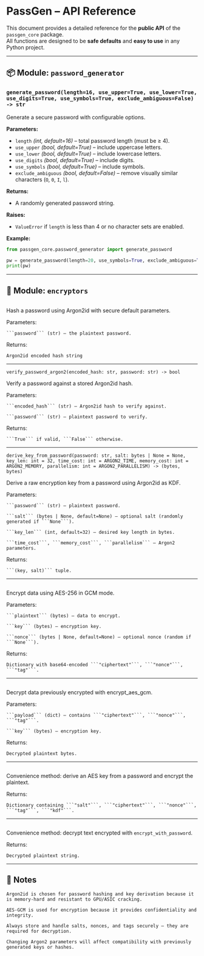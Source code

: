# PassGen – API Reference

This document provides a detailed reference for the **public API** of the `passgen_core` package.  
All functions are designed to be **safe defaults** and **easy to use** in any Python project.

---

## 📦 Module: `password_generator`

### `generate_password(length=16, use_upper=True, use_lower=True, use_digits=True, use_symbols=True, exclude_ambiguous=False) -> str`

Generate a secure password with configurable options.

**Parameters:**
- `length` *(int, default=16)* – total password length (must be ≥ 4).
- `use_upper` *(bool, default=True)* – include uppercase letters.
- `use_lower` *(bool, default=True)* – include lowercase letters.
- `use_digits` *(bool, default=True)* – include digits.
- `use_symbols` *(bool, default=True)* – include symbols.
- `exclude_ambiguous` *(bool, default=False)* – remove visually similar characters (`O`, `0`, `I`, `l`).

**Returns:**
- A randomly generated password string.

**Raises:**
- `ValueError` if `length` is less than 4 or no character sets are enabled.

**Example:**
```python
from passgen_core.password_generator import generate_password

pw = generate_password(length=20, use_symbols=True, exclude_ambiguous=True)
print(pw)
```

---

## 🔐 Module: ```encryptors```
```hash_password_argon2(password: str) -> str
```
Hash a password using Argon2id with secure default parameters.

Parameters:

    ```password``` (str) – the plaintext password.

Returns:

    Argon2id encoded hash string

---

```verify_password_argon2(encoded_hash: str, password: str) -> bool```

Verify a password against a stored Argon2id hash.

Parameters:

    ```encoded_hash``` (str) – Argon2id hash to verify against.

    ```password``` (str) – plaintext password to verify.

Returns:

    ```True``` if valid, ```False``` otherwise.

---

```derive_key_from_password(password: str, salt: bytes | None = None, key_len: int = 32, time_cost: int = ARGON2_TIME, memory_cost: int = ARGON2_MEMORY, parallelism: int = ARGON2_PARALLELISM) -> (bytes, bytes)```

Derive a raw encryption key from a password using Argon2id as KDF.

Parameters:

    ```password``` (str) – plaintext password.

    ```salt``` (bytes | None, default=None) – optional salt (randomly generated if ```None```).

    ```key_len``` (int, default=32) – desired key length in bytes.

    ```time_cost```, ```memory_cost```, ```parallelism``` – Argon2 parameters.

Returns:

    ```(key, salt)``` tuple.

---

```encrypt_aes_gcm(plaintext: bytes, key: bytes, nonce: bytes | None = None) -> dict
```
Encrypt data using AES-256 in GCM mode.

Parameters:

    ```plaintext``` (bytes) – data to encrypt.

    ```key``` (bytes) – encryption key.

    ```nonce``` (bytes | None, default=None) – optional nonce (random if ```None```).

Returns:

    Dictionary with base64-encoded ```"ciphertext"```, ```"nonce"```, ```"tag"```.

---

```decrypt_aes_gcm(payload: dict, key: bytes) -> bytes
```
Decrypt data previously encrypted with encrypt_aes_gcm.

Parameters:

    ```payload``` (dict) – contains ```"ciphertext"```, ```"nonce"```, ```"tag"```.

    ```key``` (bytes) – encryption key.

Returns:

    Decrypted plaintext bytes.

---


```encrypt_with_password(plaintext: str, password: str) -> dict
```
Convenience method: derive an AES key from a password and encrypt the plaintext.

Returns:

    Dictionary containing ```"salt"```, ```"ciphertext"```, ```"nonce"```, ```"tag"```, ```"kdf"```.

---

```decrypt_with_password(payload: dict, password: str) -> str
```
Convenience method: decrypt text encrypted with ```encrypt_with_password```.

Returns:

    Decrypted plaintext string.

---

## 📜 Notes

    Argon2id is chosen for password hashing and key derivation because it is memory-hard and resistant to GPU/ASIC cracking.

    AES-GCM is used for encryption because it provides confidentiality and integrity.

    Always store and handle salts, nonces, and tags securely — they are required for decryption.

    Changing Argon2 parameters will affect compatibility with previously generated keys or hashes.

